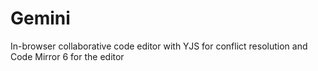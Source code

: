 # Gemini
In-browser collaborative code editor with YJS for conflict resolution and Code Mirror 6 for the editor
